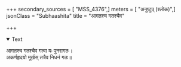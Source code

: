 +++
secondary_sources = [ "MSS_4376",]
meters = [ "अनुष्टुप् (श्लोक)",]
jsonClass = "Subhaashita"
title = "आगतश्च गतश्चैव"

+++

<details open><summary>Text</summary>

आगतश्च गतश्चैव गत्वा यः पुनरागतः।  
अकर्णहृदयो मूर्खस् तत्रैव निधनं गतः॥
</details>
